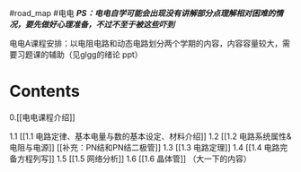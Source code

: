 #road_map  #电电
***PS：电电自学可能会出现没有讲解部分点理解相对困难的情况，要先做好心理准备，不过不至于被这些吓到***

电电A课程安排：以电阻电路和动态电路划分两个学期的内容，内容容量较大，需要习题课的辅助（见glgg的绪论 ppt）
# Contents
0.[[电电课程介绍]]

1.1 [[1.1 电路定律、基本电量与数的基本设定、材料介绍]]
1.2 [[1.2 电路系统属性&电阻与电源]]  [[补充：PN结和PN结二极管]]
1.3 [[1.3 电路定理]]
1.4 [[1.4 电路完备方程列写]]
1.5 [[1.5 网络分析]]
1.6 [[1.6 晶体管]]
（大一下的内容）
